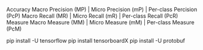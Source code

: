 Accuracy
Macro Precision (MP) | Micro Precision (mP) | Per-class Percision (PcP)
Macro Recall (MR)    | Micro Recall (mR)    | Per-class Recall (PcR)
Measure
Macro Measure (MM)   | Micro Measure (mM)   | Per-class Measure (PcM)

pip install -U tensorflow
pip install tensorboardX
pip install -U protobuf
